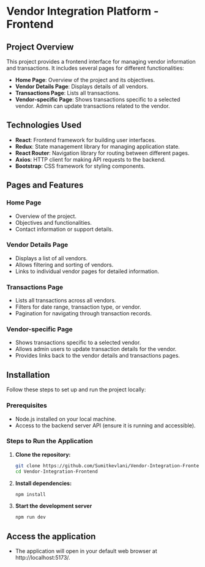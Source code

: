 # Vendor Integration Platform - Frontend

## Project Overview

This project provides a frontend interface for managing vendor information and transactions. It includes several pages for different functionalities:

- **Home Page**: Overview of the project and its objectives.
- **Vendor Details Page**: Displays details of all vendors.
- **Transactions Page**: Lists all transactions.
- **Vendor-specific Page**: Shows transactions specific to a selected vendor. Admin can update transactions related to the vendor.

## Technologies Used

- **React**: Frontend framework for building user interfaces.
- **Redux**: State management library for managing application state.
- **React Router**: Navigation library for routing between different pages.
- **Axios**: HTTP client for making API requests to the backend.
- **Bootstrap**: CSS framework for styling components.

## Pages and Features

### Home Page

- Overview of the project.
- Objectives and functionalities.
- Contact information or support details.

### Vendor Details Page

- Displays a list of all vendors.
- Allows filtering and sorting of vendors.
- Links to individual vendor pages for detailed information.

### Transactions Page

- Lists all transactions across all vendors.
- Filters for date range, transaction type, or vendor.
- Pagination for navigating through transaction records.

### Vendor-specific Page

- Shows transactions specific to a selected vendor.
- Allows admin users to update transaction details for the vendor.
- Provides links back to the vendor details and transactions pages.

## Installation

Follow these steps to set up and run the project locally:

### Prerequisites

- Node.js installed on your local machine.
- Access to the backend server API (ensure it is running and accessible).

### Steps to Run the Application

1. **Clone the repository:**
   ```bash
   git clone https://github.com/Sumitkevlani/Vendor-Integration-Frontend
   cd Vendor-Integration-Frontend

2. **Install dependencies:** 
   ```bash
   npm install

3. **Start the development server**
    ```bash
    npm run dev

## Access the application

- The application will open in your default web browser at http://localhost:5173/.
